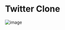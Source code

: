 # Twitter Clone

![image](https://github.com/deividcuello/twitter-clone/assets/112868702/963918b8-4203-4d0f-a3ef-a98735f0c6a2)

